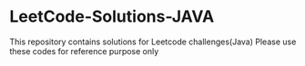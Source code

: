 # LeetCode-Solutions-JAVA
This repository contains solutions for Leetcode challenges(Java)
Please use these codes for reference purpose only
